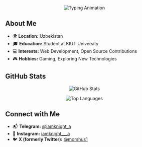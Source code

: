 <!-- Header with Typing Animation -->
<p align="center">
  <img src="https://readme-typing-svg.demolab.com?font=Fira+Code&size=24&pause=1000&color=FF0000&center=true&vCenter=true&width=500&lines=Hello%2C+I'm+Akbar!;Web+Developer+%7C+Student+at+KIUT;Passionate+about+Open+Source" alt="Typing Animation">
</p>

<!-- About Me Section -->
## About Me

- 🌍 **Location:** Uzbekistan
- 🎓 **Education:** Student at KIUT University
- 💻 **Interests:** Web Development, Open Source Contributions
- 🎮 **Hobbies:** Gaming, Exploring New Technologies

<!-- GitHub Stats -->
## GitHub Stats

<p align="center">
  <img src="https://github-readme-stats.vercel.app/api?username=Karimov-Akbar&show_icons=true&theme=radical" alt="GitHub Stats">
</p>

<!-- Top Languages -->
<p align="center">
  <img src="https://github-readme-stats.vercel.app/api/top-langs/?username=Karimov-Akbar&layout=compact&theme=radical" alt="Top Languages">
</p>

<!-- Contact Me Section -->
## Connect with Me

- 📬 **Telegram:** [@iamknight_a](https://t.me/iamknight_a)
- 📸 **Instagram:** [iamknight___a](https://www.instagram.com/iamknight___a)
- 🐦 **X (formerly Twitter):** [@morshus1](https://x.com/morshus1)
